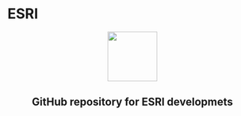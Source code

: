 # ESRI
<div id="header" align="center">
  <img src="https://yt3.ggpht.com/a/AATXAJzY8g_5pZO9Fz1O0kTMTVEdQQuzcmAFjtVWGA=s900-c-k-c0xffffffff-no-rj-mo" width="100"/>
  <h2>GitHub repository for ESRI developmets</h2>
</div>
